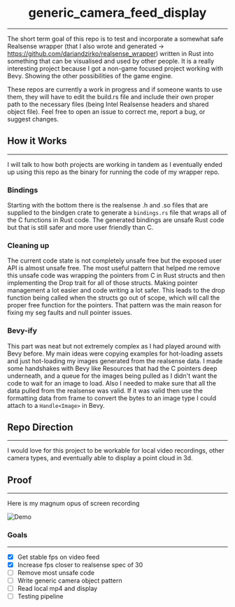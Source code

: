 <div align="center">

# generic_camera_feed_display
---
</div>

The short term goal of this repo is to test and incorporate a somewhat safe Realsense wrapper (that I also wrote and generated -> <https://github.com/dariandzirko/realsense_wrapper>) written in Rust into something that can be visualised and used by other people. It is a really interesting project because I got a non-game focused project working with Bevy. Showing the other possibilities of the game engine.

These repos are currently a work in progress and if someone wants to use them, they will have to edit the build.rs file and include their own proper path to the necessary files (being Intel Realsense headers and shared object file). Feel free to open an issue to correct me, report a bug, or suggest changes.

## How it Works 
---

I will talk to how both projects are working in tandem as I eventually ended up using this repo as the binary for running the code of my wrapper repo.

### Bindings

 Starting with the bottom there is the realsense .h and .so files that are supplied to the bindgen crate to generate a `bindings.rs` file that wraps all of the C functions in Rust code. The generated bindings are unsafe Rust code but that is still safer and more user friendly than C.
 
 ### Cleaning up 

The current code state is not completely unsafe free but the exposed user API is almost unsafe free. The most useful pattern that helped me remove this unsafe code was wrapping the pointers from C in Rust structs and then implementing the Drop trait for all of those structs. Making pointer management a lot easier and code writing a lot safer. This leads to the drop function being called when the structs go out of scope, which will call the proper free function for the pointers. That pattern was the main reason for fixing my seg faults and null pointer issues.

### Bevy-ify

This part was neat but not extremely complex as I had played around with Bevy before. My main ideas were copying examples for hot-loading assets and just hot-loading my images generated from the realsense data. I made some handshakes with Bevy like Resources that had the C pointers deep underneath, and a queue for the images being pulled as I didn't want the code to wait for an image to load. Also I needed to make sure that all the data pulled from the realsense was valid. If it was valid then use the formatting data from frame to convert the bytes to an image type I could attach to a `Handle<Image>` in Bevy. 

## Repo Direction
---

I would love for this project to be workable for local video recordings, other camera types, and eventually able to display a point cloud in 3d.


## Proof
---

Here is my magnum opus of screen recording

![Demo](https://github.com/dariandzirko/generic_camera_feed_display/blob/main/demo/30fps_realsense.gif)

### Goals
---

- [x] Get stable fps on video feed
- [X] Increase fps closer to realsense spec of 30
- [ ] Remove most unsafe code
- [ ] Write generic camera object pattern
- [ ] Read local mp4 and display
- [ ] Testing pipeline